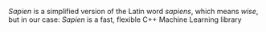 *Sapien* is a simplified version of the Latin word *sapiens*, which means *wise*, but in our case: *Sapien* is a fast, flexible C++ Machine Learning library